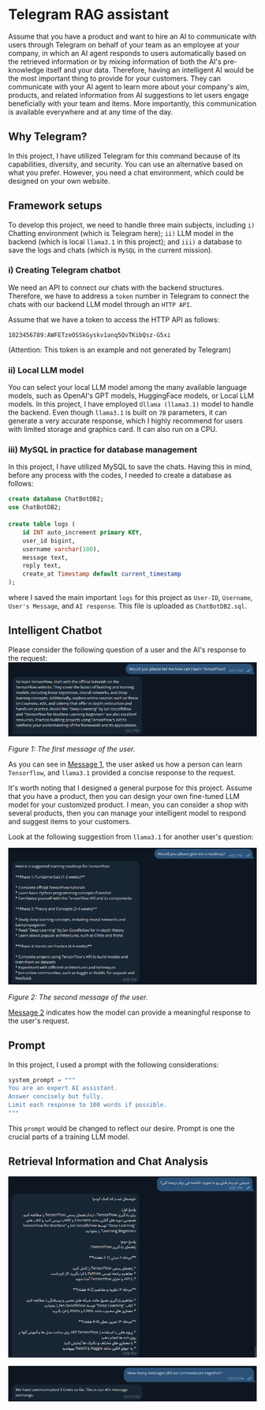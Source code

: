 # Telegram RAG assistant
Assume that you have a product and want to hire an AI to communicate with users through Telegram on behalf of your team as an employee at your company, in which an AI agent responds to users automatically based on the retrieved information or by mixing information of both the AI's pre-knowledge itself and your data. Therefore, having an intelligent AI would be the most important thing to provide for your customers. They can communicate with your AI agent to learn more about your company's aim, products, and related information from AI suggestions to let users engage beneficially with your team and items. More importantly, this communication is available everywhere and at any time of the day.

## Why Telegram?
In this project, I have utilized Telegram for this command because of its capabilities, diversity, and security. You can use an alternative based on what you prefer. However, you need a chat environment, which could be designed on your own website.

## Framework setups
To develop this project, we need to handle three main subjects, including ```i)``` Chatting environment (which is Telegram here); ```ii)``` LLM model in the backend (which is local ```llama3.1``` in this project); and ```iii)``` a database to save the logs and chats (which is ```MySQL``` in the current mission).

### i) Creating Telegram chatbot
We need an API to connect our chats with the backend structures. Therefore, we have to address a ```token``` number in Telegram to connect the chats with our backend LLM model through an ```HTTP API```.

Assume that we have a token to access the HTTP API as follows:
```
1023456789:AWFETzeOSSkGyskv1anq5QvTKibQsz-G5xi
```
(Attention: This token is an example and not generated by Telegram)
### ii) Local LLM model
You can select your local LLM model among the many available language models, such as OpenAI's GPT models, HuggingFace models, or Local LLM models. In this project, I have employed ```Ollama (llama3.1)``` model to handle the backend. Even though ```llama3.1``` is built on ```7B``` parameters, it can generate a very accurate response, which I highly recommend for users with limited storage and graphics card. It can also run on a CPU.

### iii) MySQL in practice for database management
In this project, I have utilized MySQL to save the chats. Having this in mind, before any process with the codes, I needed to create a database as follows:
```SQL
create database ChatBotDB2;
use ChatBotDB2;

create table logs (
	id INT auto_increment primary KEY,
    user_id bigint,
    username varchar(100),
    message text,
    reply text,
    create_at Timestamp default current_timestamp
);
```
where I saved the main important ```logs``` for this project as ```User-ID```, ```Username```, ```User's Message```, and ```AI response```.
This file is uploaded as ```ChatBotDB2.sql```.

## Intelligent Chatbot
Please consider the following question of a user and the AI's response to the request:
<a name="fig-Mess1"></a>
![Figure 1](Images/Im_01.png)

*Figure 1: The first message of the user.*

As you can see in [Message 1](#fig-Mess1), the user asked us how a person can learn ```Tensorflow```, and ```llama3.1``` provided a concise response to the request.

It's worth noting that I designed a general purpose for this project. Assume that you have a product, then you can design your own fine-tuned LLM model for your customized product. I mean, you can consider a shop with several products, then you can manage your intelligent model to respond and suggest items to your customers.

Look at the following suggestion from ```llama3.1``` for another user's question:

<a name="fig-Mess2"></a>
![Figure 2](Images/Im_02.png)

*Figure 2: The second message of the user.*

[Message 2](#fig-Mess2) indicates how the model can provide a meaningful response to the user's request.

## Prompt
In this project, I used a prompt with the following considerations:
```python
system_prompt = """
You are an expert AI assistant.
Answer concisely but fully.
Limit each response to 100 words if possible.
"""
```
This ```prompt``` would be changed to reflect our desire. Prompt is one the crucial parts of a training LLM model.

## Retrieval Information and Chat Analysis
![](Images/Im_03.png)

![](Images/Im_04.png)












